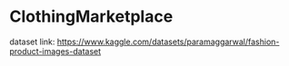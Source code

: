 # ClothingMarketplace

dataset link: https://www.kaggle.com/datasets/paramaggarwal/fashion-product-images-dataset
